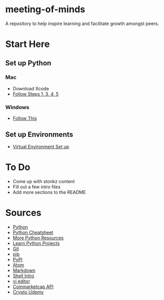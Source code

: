 # meeting-of-minds
A repository to help inspire learning and facilitate growth amongst peers.

# Start Here
## Set up Python
### Mac
- Download Xcode
- [Follow Steps 1, 3, 4, 5](https://medium.com/faun/the-right-way-to-set-up-python-on-your-mac-e923ffe8cf8e)
### Windows
- [Follow This](https://docs.microsoft.com/en-us/windows/python/beginners)
## Set up Environments
- [Virtual Environment Set up](https://packaging.python.org/guides/installing-using-pip-and-virtual-environments/)


# To Do
- Come up with stonkz content
- Fill out a few intro files
- Add more sections to the README

# Sources
- [Python](https://www.python.org/)
- [Python Cheatsheet](https://github.com/gto76/python-cheatsheet)
- [More Python Resources](https://github.com/stephenh67/python-resources-2019)
- [Learn Python Projects](https://github.com/Learning-Python-Team)
- [Git](https://git-scm.com/)
- [pip](https://pypi.org/project/pip/)
- [PyPI](https://pypi.org/)
- [Atom](https://atom.io/)
- [Markdown](https://guides.github.com/pdfs/markdown-cheatsheet-online.pdf)
- [Shell Intro](https://www2.karlin.mff.cuni.cz/~hron/NMNV532/ShellIntro.pdf)
- [vi editor](https://www.washington.edu/computing/unix/vi.html)
- [Coinmarketcap API](https://coinmarketcap.com/api/documentation/v1/#operation/getV1CryptocurrencyQuotesLatest)
- [Crypto Udemy](https://www.udemy.com/course/coinmarketcap/learn/lecture/10519996#overview)
